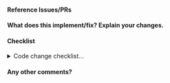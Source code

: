 <!--
Thanks for contributing a Pull Request to ArcticDB! Please ensure you have taken a look at:
 - ArcticDB's Code of Conduct: https://github.com/man-group/ArcticDB/blob/master/CODE_OF_CONDUCT.md
 - ArcticDB's Contribution Licensing: https://github.com/man-group/ArcticDB/blob/master/docs/mkdocs/docs/technical/contributing.md#contribution-licensing
-->

#### Reference Issues/PRs

<!--
Example: Fixes #1234. See also #3456.
Please use keywords (e.g., Fixes) to create link to the issues or pull requests
you resolved, so that they will automatically be closed when your pull request
is merged.

See: https://docs.github.com/en/issues/tracking-your-work-with-issues/linking-a-pull-request-to-an-issue
-->

#### What does this implement/fix? Explain your changes.


#### Checklist

<details>
  <summary>
   Code change checklist...
  </summary>
 
 - [ ] Have you updated the relevant docstring/documentation pages?
 - [ ] Does your change support the following schema options:
   - [ ] Dynamic schema
   - [ ] Sparse data
 - [ ] Do all exceptions introduced raise appropriate [error messages](https://docs.arcticdb.io/error_messages/)?
</details>

#### Any other comments?


